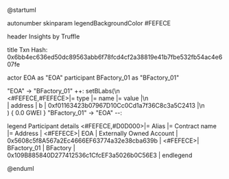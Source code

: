 

@startuml

autonumber
skinparam legendBackgroundColor #FEFECE

<style>
      header {
        HorizontalAlignment left
        FontColor purple
        FontSize 14
        Padding 10
      }
    </style>

header Insights by Truffle

title Txn Hash: 0x6bb4ec636ed50dc89563abb6f78fcd4cf2a38819e41b7fbe532fb54ac4e607fe


actor EOA as "EOA"
participant BFactory_01 as "BFactory_01"

"EOA" -> "BFactory_01" ++: setBLabs(\n\
<#FEFECE,#FEFECE>|= type |= name |= value |\n\
| address | b | 0xf01163423b07967D10Cc0Cd1a7f36C8c3a5C2413 |\n\
) { 0.0 GWEI }
"BFactory_01" -> "EOA" --: 

legend
Participant details
<#FEFECE,#D0D000>|= Alias |= Contract name |= Address |
<#FEFECE>| EOA | Externally Owned Account | 0x5608c5f8A567a2Ec4666EF63774a32e38cba639b |
<#FEFECE>| BFactory_01 | BFactory | 0x109B885840D277412536c1CfcEF3a5026b0C56E3 |
endlegend

@enduml